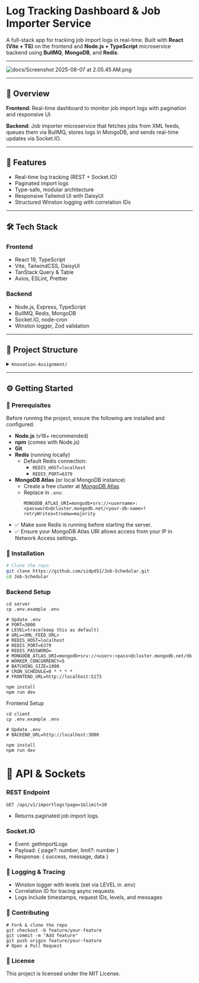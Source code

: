 # Log Tracking Dashboard & Job Importer Service

A full-stack app for tracking job import logs in real-time. Built with **React (Vite + TS)** on the frontend and **Node.js + TypeScript** microservice backend using **BullMQ**, **MongoDB**, and **Redis**.

---

![docs/Screenshot 2025-08-07 at 2.05.45 AM.png](<docs/Screenshot 2025-08-07 at 2.05.45 AM.png>)

---

## 🧾 Overview

**Frontend**: Real-time dashboard to monitor job import logs with pagination and responsive UI.

**Backend**: Job importer microservice that fetches jobs from XML feeds, queues them via BullMQ, stores logs in MongoDB, and sends real-time updates via Socket.IO.

---

## 🚀 Features

-   Real-time log tracking (REST + Socket.IO)
-   Paginated import logs
-   Type-safe, modular architecture
-   Responsive Tailwind UI with DaisyUI
-   Structured Winston logging with correlation IDs

---

## 🛠️ Tech Stack

### Frontend

-   React 19, TypeScript
-   Vite, TailwindCSS, DaisyUI
-   TanStack Query & Table
-   Axios, ESLint, Prettier

### Backend

-   Node.js, Express, TypeScript
-   BullMQ, Redis, MongoDB
-   Socket.IO, node-cron
-   Winston logger, Zod validation

---

## 📁 Project Structure

<details>
<summary><code>Knovation-Assignment/</code></summary>

```text
client/
├── public/
├── src/
│   ├── assets/
│   ├── components/
│   │   ├── DataTable/
│   │   ├── Navbar/
│   │   └── common/
│   ├── hooks/
│   ├── lib/
│   ├── pages/
│   ├── types/
│   ├── App.tsx
│   └── main.tsx
├── .env.example
server/
├── src/
│   ├── config/
│   ├── controllers/
│   ├── cronJobs/
│   ├── dtos/
│   ├── middlewares/
│   ├── models/
│   ├── producers/
│   ├── queues/
│   ├── repositories/
│   ├── routers/
│   ├── services/
│   ├── utils/
│   ├── validators/
│   └── workers/
├── server.ts
└── .env.example
```
</details>

---

## ⚙️ Getting Started

### 🧩 Prerequisites

Before running the project, ensure the following are installed and configured:

- **Node.js** (v18+ recommended)
- **npm** (comes with Node.js)
- **Git**
- **Redis** (running locally)
    - Default Redis connection:
        - `REDIS_HOST=localhost`
        - `REDIS_PORT=6379`
- **MongoDB Atlas** (or local MongoDB instance)
    - Create a free cluster at [MongoDB Atlas](https://www.mongodb.com/cloud/atlas)
    - Replace in `.env`:
      ```env
      MONGODB_ATLAS_URI=mongodb+srv://<username>:<password>@cluster.mongodb.net/<your-db-name>?retryWrites=true&w=majority
      ```
- ✅ Make sure Redis is running before starting the server.
- ✅ Ensure your MongoDB Atlas URI allows access from your IP in Network Access settings.


### 🔧 Installation

```bash
# Clone the repo
git clone https://github.com/sidpd51/Job-Schedular.git
cd Job-Schedular
```

### Backend Setup

```
cd server
cp .env.example .env

# Update .env
# PORT=3000
# LEVEL=trace(keep this as default)
# URL=<XML_FEED_URL>
# REDIS_HOST=localhost
# REDIS_PORT=6379
# REDIS_PASSWORD=
# MONGODB_ATLAS_URI=mongodb+srv://<user>:<pass>@cluster.mongodb.net/db
# WORKER_CONCURRENCY=5
# BATCHING_SIZE=1000
# CRON_SCHEDULE=0 * * * *
# FRONTEND_URL=http://localhost:5173

npm install
npm run dev
```

Frontend Setup

```
cd client
cp .env.example .env

# Update .env
# BACKEND_URL=http://localhost:3000

npm install
npm run dev
```

# 📡 API & Sockets

### REST Endpoint

```
GET /api/v1/importlogs?page=1&limit=10
```

-   Returns paginated job import logs.

### Socket.IO

-   Event: getImportLogs
-   Payload: { page?: number, limit?: number }
-   Response: { success, message, data }

### 🧾 Logging & Tracing

-   Winston logger with levels (set via LEVEL in .env)
-   Correlation ID for tracing async requests
-   Logs include timestamps, request IDs, levels, and messages

### 🤝 Contributing

```
# Fork & clone the repo
git checkout -b feature/your-feature
git commit -m "Add feature"
git push origin feature/your-feature
# Open a Pull Request
```

### 📄 License

This project is licensed under the MIT License.
